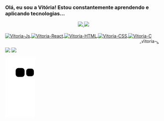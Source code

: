 ### Olá, eu sou a Vitória! Estou constantemente aprendendo e aplicando tecnologias... 

<div align="center">
  <a href="https://github.com/vitoriasilveira">
  <img height="189em" src="https://github-readme-stats.vercel.app/api?username=vitoriasilveira&show_icons=true&theme=dracula&include_all_commits=true&count_private=true"/>
  <img height="124em" src="https://github-readme-stats.vercel.app/api/top-langs/?username=vitoriasilveira&layout=compact&langs_count=7&theme=dracula"/>
</div>
  
<div style="display: inline_block"><br>
  <img align="center" alt="Vitoria-Js" height="30" width="40" src="https://cdn.jsdelivr.net/gh/devicons/devicon/icons/javascript/javascript-plain.svg">
  <img align="center" alt="Vitoria-React" height="30" width="40" src="https://cdn.jsdelivr.net/gh/devicons/devicon/icons/react/react-original.svg">
  <img align="center" alt="Vitoria-HTML" height="30" width="40" src="https://cdn.jsdelivr.net/gh/devicons/devicon/icons/html5/html5-plain.svg">
  <img align="center" alt="Vitoria-CSS" height="30" width="40" src="https://cdn.jsdelivr.net/gh/devicons/devicon/icons/css3/css3-plain.svg">
  <img align="center" alt="Vitoria-C" height="30" width="40" src="https://cdn.jsdelivr.net/gh/devicons/devicon/icons/c/c-plain.svg">
  <img align="right" alt="Vitoria-gif" height="150" style="border-radius:50px;" src="https://cdn.discordapp.com/attachments/811041101372194840/938995334875611176/ezgif.com-gif-maker.gif">
</div>
  
  ##
 
<div> 
  <a href = "mailto:vitoriaftmsilveira@gmail.com"><img src="https://img.shields.io/badge/-Gmail-%23333?style=for-the-badge&logo=gmail&logoColor=white" target="_blank"></a>
  <a href="https://www.linkedin.com/in/vitoriasilveira" target="_blank"><img src="https://img.shields.io/badge/-LinkedIn-%230077B5?style=for-the-badge&logo=linkedin&logoColor=white" target="_blank"></a> 
 
  ![Snake animation](https://github.com/vitoriasilveira/vitoriasilveira/blob/output/github-contribution-grid-snake.svg)
 
</div>

